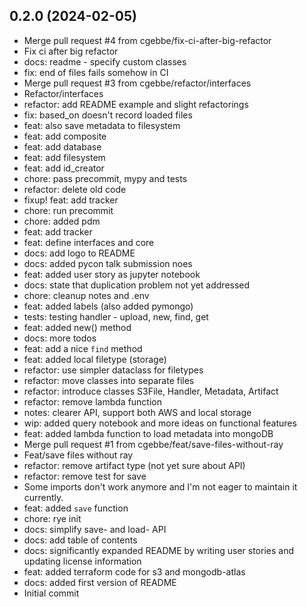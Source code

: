 ## 0.2.0 (2024-02-05)


- Merge pull request #4 from cgebbe/fix-ci-after-big-refactor
- Fix ci after big refactor
- docs: readme - specify custom classes
- fix: end of files fails somehow in CI
- Merge pull request #3 from cgebbe/refactor/interfaces
- Refactor/interfaces
- refactor: add README example and slight refactorings
- fix: based_on doesn't record loaded files
- feat: also save metadata to filesystem
- feat: add composite
- feat: add database
- feat: add filesystem
- feat: add id_creator
- chore: pass precommit, mypy and tests
- refactor: delete old code
- fixup! feat: add tracker
- chore: run precommit
- chore: added pdm
- feat: add tracker
- feat: define interfaces and core
- docs: add logo to README
- docs: added pycon talk submission noes
- feat: added user story as jupyter notebook
- docs: state that duplication problem not yet addressed
- chore: cleanup notes and .env
- feat: added labels (also added pymongo)
- tests: testing handler - upload, new, find, get
- feat: added new() method
- docs: more todos
- feat: add a nice `find` method
- feat: added local filetype (storage)
- refactor: use simpler dataclass for filetypes
- refactor: move classes into separate files
- refactor: introduce classes S3File, Handler, Metadata, Artifact
- refactor: remove lambda function
- notes: clearer API, support both AWS and local storage
- wip: added query notebook and more ideas on functional features
- feat: added lambda function to load metadata into mongoDB
- Merge pull request #1 from cgebbe/feat/save-files-without-ray
- Feat/save files without ray
- refactor: remove artifact type (not yet sure about API)
- refactor: remove test for save
- Some imports don't work anymore and I'm not eager to maintain it
currently.
- feat: added `save` function
- chore: rye init
- docs: simplify save- and load- API
- docs: add table of contents
- docs: significantly expanded README by writing user stories and updating license information
- feat: added terraform code for s3 and mongodb-atlas
- docs: added first version of README
- Initial commit
